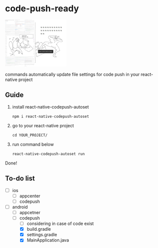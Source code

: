 # code-push-ready

<img src="./banner.png" width="200px"/>

commands automatically update file settings for code push in your react-native project

## Guide

1. install react-native-codepush-autoset

   ```
   npm i react-native-codepush-autoset
   ```

2. go to your react-native project

   ```
   cd YOUR_PROJECT/
   ```

3. run command below
   ```
   react-native-codepush-autoset run
   ```

Done!

## To-do list

- [ ] ios
  - [ ] appcenter
  - [ ] codepush
- [ ] android
  - [ ] appcetner
  - [ ] codepush
    - [ ] considering in case of code exist
    - [x] build.gradle
    - [x] settings.gradle
    - [x] MainApplication.java
